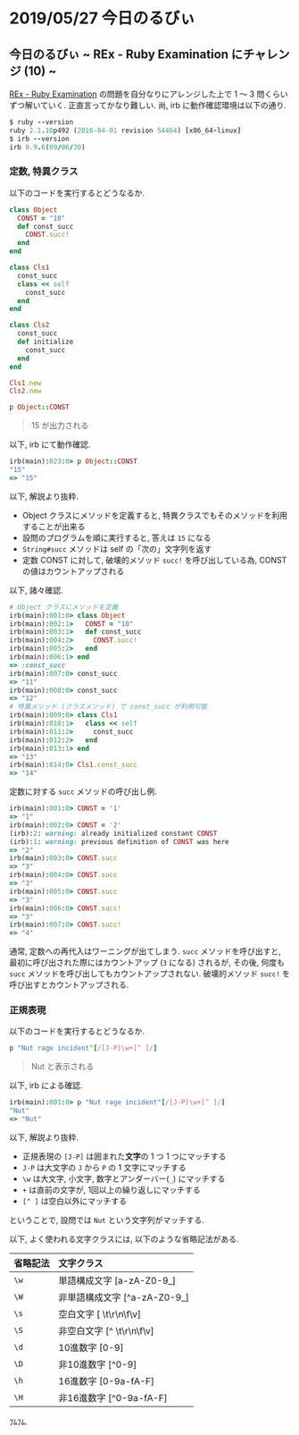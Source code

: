 # 2019/05/27 今日のるびぃ

## 今日のるびぃ ~ REx - Ruby Examination にチャレンジ (10) ~

[REx - Ruby Examination](https://rex.libertyfish.co.jp/) の問題を自分なりにアレンジした上で 1 〜 3 問くらいずつ解いていく. 正直言ってかなり難しい. 尚, irb に動作確認環境は以下の通り.

```ruby
$ ruby --version
ruby 2.1.10p492 (2016-04-01 revision 54464) [x86_64-linux]
$ irb --version
irb 0.9.6(09/06/30)
```

### 定数, 特異クラス

以下のコードを実行するとどうなるか.

```ruby
class Object
  CONST = "10"
  def const_succ
    CONST.succ!
  end
end

class Cls1
  const_succ
  class << self
    const_succ
  end
end

class Cls2
  const_succ
  def initialize
    const_succ
  end
end

Cls1.new
Cls2.new

p Object::CONST
```

> 15 が出力される

以下, irb にて動作確認.

```ruby
irb(main):023:0> p Object::CONST
"15"
=> "15"
```

以下, 解説より抜粋.

* Object クラスにメソッドを定義すると, 特異クラスでもそのメソッドを利用することが出来る
* 設問のプログラムを順に実行すると, 答えは `15` になる
* `String#succ` メソッドは self の「次の」文字列を返す
* 定数 CONST に対して, 破壊的メソッド `succ!` を呼び出している為, CONST の値はカウントアップされる

以下, 諸々確認.

```ruby
# Object クラスにメソッドを定義
irb(main):001:0> class Object
irb(main):002:1>   CONST = "10"
irb(main):003:1>   def const_succ
irb(main):004:2>     CONST.succ!
irb(main):005:2>   end
irb(main):006:1> end
=> :const_succ
irb(main):007:0> const_succ
=> "11"
irb(main):008:0> const_succ
=> "12"
# 特異メソッド (クラスメソッド) で const_succ が利用可能
irb(main):009:0> class Cls1
irb(main):010:1>   class << self
irb(main):011:2>     const_succ
irb(main):012:2>   end
irb(main):013:1> end
=> "13"
irb(main):014:0> Cls1.const_succ
=> "14"
```

定数に対する `succ` メソッドの呼び出し例.

```ruby
irb(main):001:0> CONST = '1'
=> "1"
irb(main):002:0> CONST = '2'
(irb):2: warning: already initialized constant CONST
(irb):1: warning: previous definition of CONST was here
=> "2"
irb(main):003:0> CONST.succ
=> "3"
irb(main):004:0> CONST.succ
=> "3"
irb(main):005:0> CONST.succ
=> "3"
irb(main):006:0> CONST.succ!
=> "3"
irb(main):007:0> CONST.succ!
=> "4"
```

通常, 定数への再代入はワーニングが出てしまう. `succ` メソッドを呼び出すと, 最初に呼び出された際にはカウントアップ (`3` になる) されるが, その後, 何度も `succ` メソッドを呼び出してもカウントアップされない. 破壊的メソッド `succ!` を呼び出すとカウントアップされる.

### 正規表現

以下のコードを実行するとどうなるか.

```ruby
p "Nut rage incident"[/[J-P]\w+[^ ]/]
```

> Nut と表示される

以下, irb による確認.

```ruby
irb(main):001:0> p "Nut rage incident"[/[J-P]\w+[^ ]/]
"Nut"
=> "Nut"
```

以下, 解説より抜粋.

* 正規表現の `[J-P]` は囲まれた**文字**の 1 つ 1 つにマッチする
* `J-P` は大文字の `J` から `P` の 1 文字にマッチする
* `\w` は大文字, 小文字, 数字とアンダーバー(`_`) にマッチする
* `+` は直前の文字が, 1回以上の繰り返しにマッチする
* `[^ ]` は空白以外にマッチする

ということで, 設問では `Nut` という文字列がマッチする.

以下, よく使われる文字クラスには, 以下のような省略記法がある.

| 省略記法 | 文字クラス |
|:---|:---|
| `\w` | 単語構成文字 [a-zA-Z0-9_] |
| `\W` | 非単語構成文字 [^a-zA-Z0-9_] |
| `\s` | 空白文字 [ \t\r\n\f\v] |
| `\S` | 非空白文字 [^ \t\r\n\f\v] |
| `\d` | 10進数字 [0-9] |
| `\D` | 非10進数字 [^0-9] |
| `\h` | 16進数字 [0-9a-fA-F] |
| `\H` | 非16進数字 [^0-9a-fA-F] |

ﾌﾑﾌﾑ.
